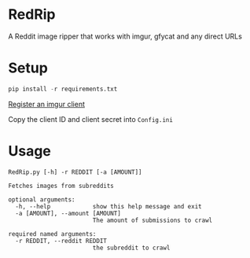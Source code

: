 # RedRip
A Reddit image ripper that works with imgur, gfycat and any direct URLs


# Setup

```py
pip install -r requirements.txt
```

[Register an imgur client](https://api.imgur.com/oauth2/addclient)

Copy the client ID and client secret into ``Config.ini``

# Usage

```
RedRip.py [-h] -r REDDIT [-a [AMOUNT]]

Fetches images from subreddits

optional arguments:
  -h, --help            show this help message and exit
  -a [AMOUNT], --amount [AMOUNT]
                        The amount of submissions to crawl

required named arguments:
  -r REDDIT, --reddit REDDIT
                        the subreddit to crawl
```

